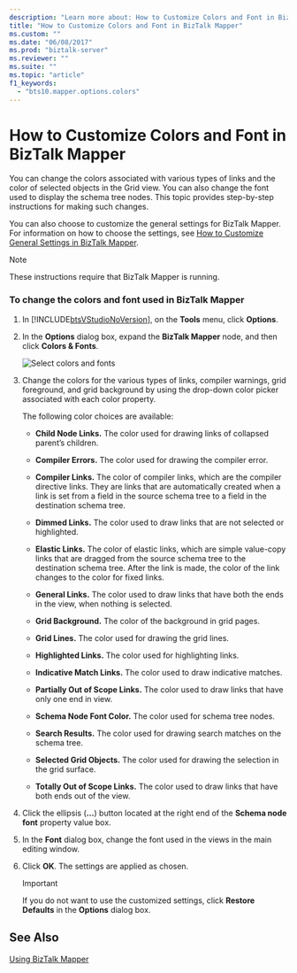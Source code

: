 ```yaml
---
description: "Learn more about: How to Customize Colors and Font in BizTalk Mapper"
title: "How to Customize Colors and Font in BizTalk Mapper"
ms.custom: ""
ms.date: "06/08/2017"
ms.prod: "biztalk-server"
ms.reviewer: ""
ms.suite: ""
ms.topic: "article"
f1_keywords: 
  - "bts10.mapper.options.colors"
---
```

# How to Customize Colors and Font in BizTalk Mapper
You can change the colors associated with various types of links and the color of selected objects in the Grid view. You can also change the font used to display the schema tree nodes. This topic provides step-by-step instructions for making such changes.  
  
 You can also choose to customize the general settings for BizTalk Mapper. For information on how to choose the settings, see [How to Customize General Settings in BizTalk Mapper](../core/how-to-customize-general-settings-in-biztalk-mapper.md).  
  
> [!NOTE]
>  These instructions require that BizTalk Mapper is running.  
  
### To change the colors and font used in BizTalk Mapper  
  
1. In [!INCLUDE[btsVStudioNoVersion](../includes/btsvstudionoversion-md.md)], on the **Tools** menu, click **Options**.  
  
2. In the **Options** dialog box, expand the **BizTalk Mapper** node, and then click **Colors & Fonts**.  
  
    ![Select colors and fonts](../core/media/colorsfonts-options.gif "ColorsFonts_Options")  
  
3. Change the colors for the various types of links, compiler warnings, grid foreground, and grid background by using the drop-down color picker associated with each color property.  
  
    The following color choices are available:  
  
   -   **Child Node Links.** The color used for drawing links of collapsed parent’s children.  
  
   -   **Compiler Errors.** The color used for drawing the compiler error.  
  
   -   **Compiler Links.** The color of compiler links, which are the compiler directive links. They are links that are automatically created when a link is set from a field in the source schema tree to a field in the destination schema tree.  
  
   -   **Dimmed Links.** The color used to draw links that are not selected or highlighted.  
  
   -   **Elastic Links.** The color of elastic links, which are simple value-copy links that are dragged from the source schema tree to the destination schema tree. After the link is made, the color of the link changes to the color for fixed links.  
  
   -   **General Links.** The color used to draw links that have both the ends in the view, when nothing is selected.  
  
   -   **Grid Background.** The color of the background in grid pages.  
  
   -   **Grid Lines.** The color used for drawing the grid lines.  
  
   -   **Highlighted Links.** The color used for highlighting links.  
  
   -   **Indicative Match Links.** The color used to draw indicative matches.  
  
   -   **Partially Out of Scope Links.** The color used to draw links that have only one end in view.  
  
   -   **Schema Node Font Color.** The color used for schema tree nodes.  
  
   -   **Search Results.** The color used for drawing search matches on the schema tree.  
  
   -   **Selected Grid Objects.** The color used for drawing the selection in the grid surface.  
  
   -   **Totally Out of Scope Links.** The color used to draw links that have both ends out of the view.  
  
4. Click the ellipsis (**…**) button located at the right end of the **Schema node font** property value box.  
  
5. In the **Font** dialog box, change the font used in the views in the main editing window.  
  
6. Click **OK**. The settings are applied as chosen.  
  
   > [!IMPORTANT]
   >  If you do not want to use the customized settings, click **Restore Defaults** in the **Options** dialog box.  
  
## See Also  
 [Using BizTalk Mapper](../core/using-biztalk-mapper.md)
